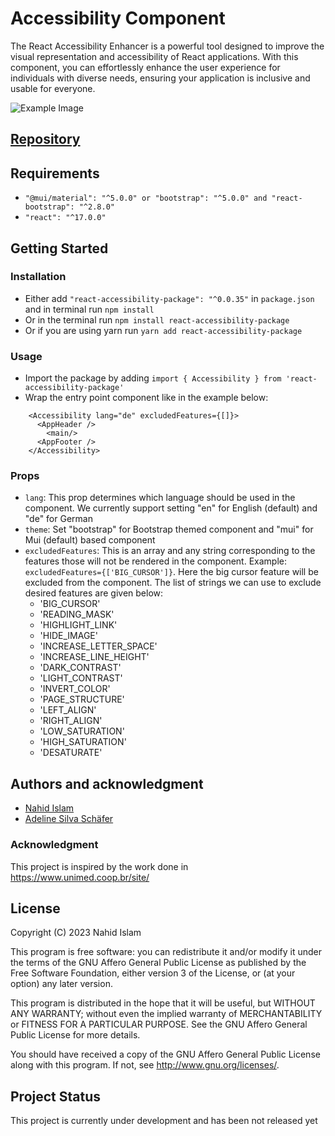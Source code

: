 # Accessibility Component
The React Accessibility Enhancer is a powerful tool designed to improve the visual representation and accessibility of React applications. With this component, you can effortlessly enhance the user experience for individuals with diverse needs, ensuring your application is inclusive and usable for everyone.

<img src="https://s5.gifyu.com/images/SRQOe.gif" alt="Example Image" />

## [Repository](https://github.com/nahid1991/accessibility-component/)

## Requirements

- ```"@mui/material": "^5.0.0" or "bootstrap": "^5.0.0" and "react-bootstrap": "^2.8.0"```
- ```"react": "^17.0.0"```

## Getting Started
### Installation
- Either add ```"react-accessibility-package": "^0.0.35"``` in ```package.json``` and in terminal run ```npm install```
- Or in the terminal run ```npm install react-accessibility-package```
- Or if you are using yarn run ```yarn add react-accessibility-package```
### Usage
- Import the package by adding ```import { Accessibility } from 'react-accessibility-package'```
- Wrap the entry point component like in the example below:
```
    <Accessibility lang="de" excludedFeatures={[]}>
      <AppHeader />
        <main/>
      <AppFooter />
    </Accessibility>
```
### Props
- ```lang```: This prop determines which language should be used in the component. We currently support setting "en" for English (default) and "de" for German
- ```theme```: Set "bootstrap" for Bootstrap themed component and "mui" for Mui (default) based component
- ```excludedFeatures```: This is an array and any string corresponding to the features those will not be rendered in the component. Example: ```excludedFeatures={['BIG_CURSOR']}```. Here the big cursor feature will be excluded from the component. The list of strings we can use to exclude desired features are given below:
  - 'BIG_CURSOR'
  - 'READING_MASK'
  - 'HIGHLIGHT_LINK'
  - 'HIDE_IMAGE'
  - 'INCREASE_LETTER_SPACE'
  - 'INCREASE_LINE_HEIGHT'
  - 'DARK_CONTRAST'
  - 'LIGHT_CONTRAST'
  - 'INVERT_COLOR'
  - 'PAGE_STRUCTURE'
  - 'LEFT_ALIGN'
  - 'RIGHT_ALIGN'
  - 'LOW_SATURATION'
  - 'HIGH_SATURATION'
  - 'DESATURATE'

## Authors and acknowledgment

- [Nahid Islam](https://github.com/nahid1991)
- [Adeline Silva Schäfer](https://github.com/adelinerd)

### Acknowledgment

This project is inspired by the work done in https://www.unimed.coop.br/site/

## License

Copyright (C) 2023 Nahid Islam

This program is free software: you can redistribute it and/or modify
it under the terms of the GNU Affero General Public License as published by
the Free Software Foundation, either version 3 of the License, or
(at your option) any later version.

This program is distributed in the hope that it will be useful,
but WITHOUT ANY WARRANTY; without even the implied warranty of
MERCHANTABILITY or FITNESS FOR A PARTICULAR PURPOSE.  See the
GNU Affero General Public License for more details.

You should have received a copy of the GNU Affero General Public License
along with this program.  If not, see <http://www.gnu.org/licenses/>.

## Project Status
This project is currently under development and has been not released yet
